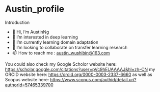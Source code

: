 # Austin_profile
Introduction

- 👋 Hi, I’m AustinNg
- 👀 I’m interested in deep learning
- 🌱 I’m currently learning domain adaptation
- 💞️ I’m looking to collaborate on transfer learning research
- 📫 How to reach me : austin_wushibin@163.com

You could also check my Google Scholor website here: https://scholar.google.com/citations?user=pVc9hEUAAAAJ&hl=zh-CN
my ORCID website here: https://orcid.org/0000-0003-2337-6660
as well as Scopus website here: https://www.scopus.com/authid/detail.uri?authorId=57465339700
